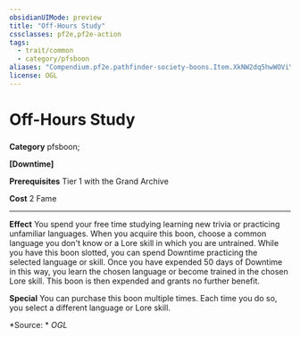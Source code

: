 ```yaml
---
obsidianUIMode: preview
title: "Off-Hours Study"
cssclasses: pf2e,pf2e-action
tags:
  - trait/common
  - category/pfsboon
aliases: "Compendium.pf2e.pathfinder-society-boons.Item.XkNW2dq5hwWOViYg"
license: OGL
---
```

# Off-Hours Study

### 

**Category** pfsboon; 




**\[Downtime\]**

**Prerequisites** Tier 1 with the Grand Archive

**Cost** 2 Fame

* * *

**Effect** You spend your free time studying learning new trivia or practicing unfamiliar languages. When you acquire this boon, choose a common language you don't know or a Lore skill in which you are untrained. While you have this boon slotted, you can spend Downtime practicing the selected language or skill. Once you have expended 50 days of Downtime in this way, you learn the chosen language or become trained in the chosen Lore skill. This boon is then expended and grants no further benefit.

**Special** You can purchase this boon multiple times. Each time you do so, you select a different language or Lore skill.

*Source: *
*OGL*